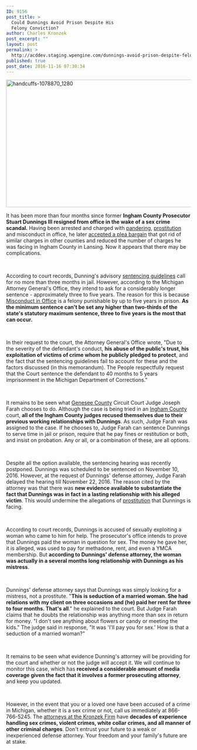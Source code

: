```yaml
---
ID: 9156
post_title: >
  Could Dunnings Avoid Prison Despite His
  Felony Conviction?
author: Charles Kronzek
post_excerpt: ""
layout: post
permalink: >
  http://acddev.staging.wpengine.com/dunnings-avoid-prison-despite-felony-conviction.html
published: true
post_date: 2016-11-16 07:30:34
---
```

<img class="alignnone size-large wp-image-9157" src="http://acddev.staging.wpengine.com/wp-content/uploads/2016/11/handcuffs-1078870_1280-1024x555.jpg" alt="handcuffs-1078870_1280" width="640" height="347" />

<span style="font-weight: 400;">It has been more than four months since former </span><b>Ingham County Prosecutor Stuart Dunnings III resigned from office in the wake of a sex crime scandal.</b><span style="font-weight: 400;"> Having been arrested and charged with </span><a href="http://www.sexcrimeattorneys.com/michigan/sex-crimes/pandering-prostitution" target="_blank"><span style="font-weight: 400;">pandering</span></a><span style="font-weight: 400;">, </span><a href="http://www.sexcrimeattorneys.com/michigan/sex-crimes/prostitution" target="_blank"><span style="font-weight: 400;">prostitution</span></a><span style="font-weight: 400;"> and misconduct in office, he later </span><a href="http://www.sexcrimeattorneys.com/stuart-dunnings-accepts-guilty-plea-prostitution-case.html" target="_blank"><span style="font-weight: 400;">accepted a plea bargain</span></a><span style="font-weight: 400;"> that got rid of similar charges in other counties and reduced the number of charges he was facing in Ingham County in Lansing. Now it appears that there may be complications.</span>

&nbsp;

<span style="font-weight: 400;">According to court records, Dunning's advisory </span><a href="http://acddev.staging.wpengine.com/sentencing-options.html" target="_blank"><span style="font-weight: 400;">sentencing guidelines</span></a><span style="font-weight: 400;"> call for no more than three months in jail. However, according to the Michigan Attorney General's Office, they intend to ask for a considerably longer sentence - approximately three to five years. The reason for this is because </span><a href="http://acddev.staging.wpengine.com/professional-reporting.html" target="_blank"><span style="font-weight: 400;">Misconduct in Office</span></a><span style="font-weight: 400;"> is a felony punishable by up to five years in prison. </span><b>As the minimum sentence can't be set any higher than two-thirds of the state's statutory maximum sentence, three to five years is the most that can occur.</b>

&nbsp;

<span style="font-weight: 400;">In their request to the court, the Attorney General's Office wrote, "Due to the severity of the defendant's conduct, </span><b>his abuse of the public's trust, his exploitation of victims of crime whom he publicly pledged to protect</b><span style="font-weight: 400;">, and the fact that the sentencing guidelines fail to account for these and the factors discussed (in this memorandum). The People respectfully request that the Court sentence the defendant to 40 months to 5 years imprisonment in the Michigan Department of Corrections."</span>

&nbsp;

<span style="font-weight: 400;">It remains to be seen what </span><a href="http://acddev.staging.wpengine.com/genesee-county-criminal-defense-attorneys.html" target="_blank"><span style="font-weight: 400;">Genesee County</span></a><span style="font-weight: 400;"> Circuit Court Judge Joseph Farah chooses to do. Although the case is being tried in an </span><a href="http://acddev.staging.wpengine.com/ingham-county-criminal-attorney-lansing-michigan-criminal-defense-lawyer.html" target="_blank"><span style="font-weight: 400;">Ingham County</span></a><span style="font-weight: 400;"> court, </span><b>all of the Ingham County judges recused themselves due to their previous working relationships with Dunnings</b><span style="font-weight: 400;">. As such, Judge Farah was assigned to the case. If he chooses to, Judge Farah can sentence Dunnings to serve time in jail or prison, require that he pay fines or restitution or both, and insist on probation. Any or all, or a combination of these, are all options.</span>

&nbsp;

<span style="font-weight: 400;">Despite all the option available, the sentencing hearing was recently postponed. Dunnings was scheduled to be sentenced on November 10, 2016. However, at the request of Dunnings' defense attorney, Judge Farah delayed the hearing till November 22, 2016. The reason cited by the attorney was that there was </span><b>new evidence available to substantiate the fact that Dunnings was in fact in a lasting relationship with his alleged victim</b><span style="font-weight: 400;">. This would undermine the allegations of </span><a href="http://acddev.staging.wpengine.com/sex-crimes.html" target="_blank"><span style="font-weight: 400;">prostitution</span></a><span style="font-weight: 400;"> that Dunnings is facing.</span>

&nbsp;

<span style="font-weight: 400;">According to court records, Dunnings is accused of sexually exploiting a woman who came to him for help. The prosecutor's office intends to prove that Dunnings paid the woman in question for sex. The money he gave her, it is alleged, was used to pay for methadone, rent, and even a YMCA membership. But </span><b>according to Dunnings' defense attorney, the woman was actually in a several months long relationship with Dunnings as his mistress</b><span style="font-weight: 400;">.</span>

&nbsp;

<span style="font-weight: 400;">Dunnings' defense attorney says that Dunnings was simply looking for a mistress, not a prostitute. "</span><b>This is seduction of a married woman. She had relations with my client on three occasions and (he) paid her rent for three to four months. That's all</b><span style="font-weight: 400;">." he explained to the court. But Judge Farah claims that he doubts the relationship was anything more than sex in return for money. "I don't see anything about flowers or candy or meeting the kids." The judge said in response, "It was 'I'll pay you for sex.' How is that a seduction of a married woman?"</span>

&nbsp;

<span style="font-weight: 400;">It remains to be seen what evidence Dunning's attorney will be providing for the court and whether or not the judge will accept it. We will continue to monitor this case, which has </span><b>received a considerable amount of media coverage given the fact that it involves a former prosecuting attorney</b><span style="font-weight: 400;">, and keep you updated.</span>

&nbsp;

<span style="font-weight: 400;">However, in the event that you or a loved one have been accused of a crime in Michigan, whether it is a sex crime or not, call us immediately at </span><span style="font-weight: 400;">866-766-5245</span><span style="font-weight: 400;">. The </span><a href="http://acddev.staging.wpengine.com/trial-attorneys.html" target="_blank"><span style="font-weight: 400;">attorneys at the Kronzek Firm</span></a><span style="font-weight: 400;"> have </span><b>decades of experience handling sex crimes, violent crimes, white collar crimes, and all manner of other criminal charges</b><span style="font-weight: 400;">. Don't entrust your future to a weak or inexperienced defense attorney. Your freedom and your family's future are at stake.</span>

&nbsp;
